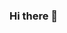 ### Hi there 👋

<!--
**se348/se348** is a ✨ _special_ ✨ repository because its `README.md` (this file) appears on your GitHub profile.

Here are some ideas to get you started:

- 🔭 I’m currently working on mobile app and .net development
- 🌱 I’m currently learning Machine learning
- 👯 I’m looking to collaborate on any software development
- 🤔 I’m looking for help with my skills 
- 📫 How to reach me: [email](mailto:semir2578@gmail.com)
- [leetcode](https://leetcode.com/sam348/)
- ⚡ Favorite quote: Consistently Good Enough Beats Occasionally Great
-->
